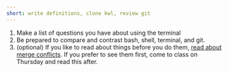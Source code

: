 ```yaml
---
short: write definitions, clone kwl, review git
---
```

1. Make a list of questions you have about using the terminal
1. Be prepared to compare and contrast bash, shell, terminal, and git. 
1. (optional) If you like to read about things before you do them, [read about merge conflicts](https://docs.github.com/en/pull-requests/collaborating-with-pull-requests/addressing-merge-conflicts/about-merge-conflicts). If you prefer to see them first, come to class on Thursday and read this after. 
